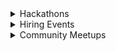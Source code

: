 <details>
<summary>Hackathons</summary>
<br>

 S. no. | Name  | Start Date  | End Date | Eligibility | Mode Of Event | Prizes | Organizer
| --- | ------------------------ | ------- |  ------- |------- | --- | --- | ---- |
|1|Optum Stratethon Season 4|22 Sep 2022|18 Nov 2022|Full-time 2-year MBA/PGDM students & full-time B.Tech/B.E. students|Online|Pool of $10,000|Optum|
|2|-|-|-|-|-|-|
|3|-|-|-|-|-|-|
|4|-|-|-|-|-|-|

</details>
<details>
<summary>Hiring Events</summary>
<br>
  
 S. no. | Name  | Start Date  | End Date | Eligibility | Mode Of Event | Prizes | Organizer
| --- | ------------------------ | ------- |  ------- |------- | --- | --- | ---- |
|1|Optum Stratethon: E-Track|22 Sep 22| 18 Nov 22|Full-time B.Tech/B.E. students|Online|PPI + Pool of $10,000|Optum|
|2|-|-|-|-|-|-|-|
|3|-|-|-|-|-|-|-|
|4|-|-|-|-|-|-|-|
</details>
<details>
<summary>Community Meetups</summary>
<br>

| S. no. | Name  | Start Date  |   Eligibility | Mode Of Event | Organizer
| --- | ------------------------ | ------- | ------- | --- | --- | 
|1|Community Check-in|9 Oct 2022|Open to all|Online|PyDelhi|
|2|-|-|-|-|-|
|3|-|-|-|-|-|
|4|-|-|-|-|-|

</details>
